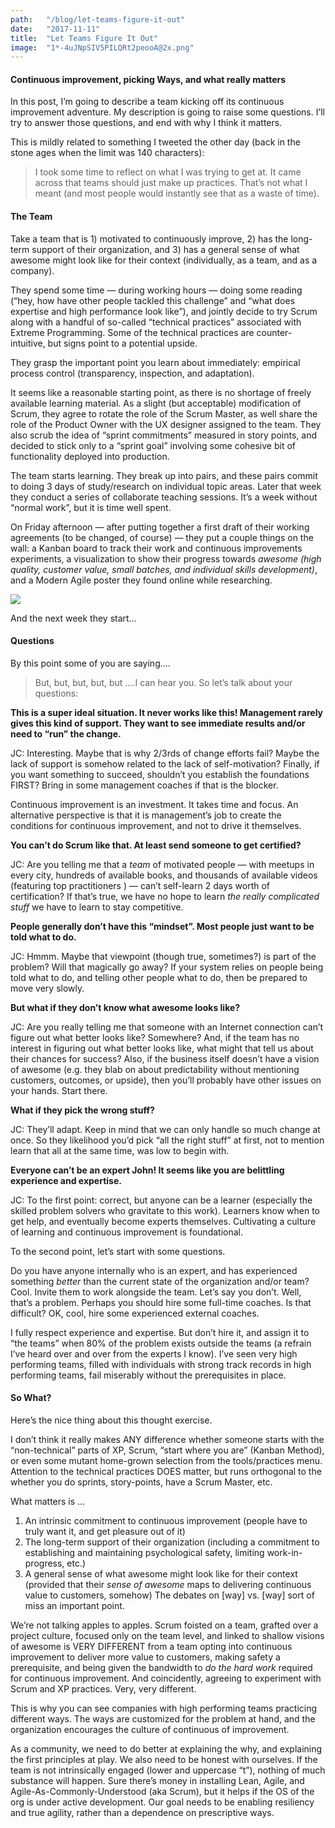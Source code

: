 ```yaml
---
path:	"/blog/let-teams-figure-it-out"
date:	"2017-11-11"
title:	"Let Teams Figure It Out"
image:	"1*-4uJNpSIV5PILQRt2peooA@2x.png"
---
```


#### Continuous improvement, picking Ways, and what really matters

In this post, I’m going to describe a team kicking off its continuous improvement adventure. My description is going to raise some questions. I’ll try to answer those questions, and end with why I think it matters.

This is mildly related to something I tweeted the other day (back in the stone ages when the limit was 140 characters):


> [](https://twitter.com/johncutlefish/status/927930968228466689)I took some time to reflect on what I was trying to get at. It came across that teams should just make up practices. That’s not what I meant (and most people would instantly see that as a waste of time).

#### The Team

Take a team that is 1) motivated to continuously improve, 2) has the long-term support of their organization, and 3) has a general sense of what awesome might look like for their context (individually, as a team, and as a company).

They spend some time — during working hours — doing some reading (“hey, how have other people tackled this challenge” and “what does expertise and high performance look like”), and jointly decide to try Scrum along with a handful of so-called “technical practices” associated with Extreme Programming. Some of the technical practices are counter-intuitive, but signs point to a potential upside.

They grasp the important point you learn about immediately: empirical process control (transparency, inspection, and adaptation).

It seems like a reasonable starting point, as there is no shortage of freely available learning material. As a slight (but acceptable) modification of Scrum, they agree to rotate the role of the Scrum Master, as well share the role of the Product Owner with the UX designer assigned to the team. They also scrub the idea of “sprint commitments” measured in story points, and decided to stick only to a “sprint goal” involving some cohesive bit of functionality deployed into production.

The team starts learning. They break up into pairs, and these pairs commit to doing 3 days of study/research on individual topic areas. Later that week they conduct a series of collaborate teaching sessions. It’s a week without “normal work”, but it is time well spent.

On Friday afternoon — after putting together a first draft of their working agreements (to be changed, of course) — they put a couple things on the wall: a Kanban board to track their work and continuous improvements experiments, a visualization to show their progress towards *awesome (high quality, customer value, small batches, and individual skills development)*, and a Modern Agile poster they found online while researching.

![](/images/1*-4uJNpSIV5PILQRt2peooA@2x.png)

And the next week they start…

#### Questions

By this point some of you are saying….


> But, but, but, but, but ….I can hear you. So let’s talk about your questions:

**This is a super ideal situation. It never works like this! Management rarely gives this kind of support. They want to see immediate results and/or need to “run” the change.**

JC: Interesting. Maybe that is why 2/3rds of change efforts fail? Maybe the lack of support is somehow related to the lack of self-motivation? Finally, if you want something to succeed, shouldn’t you establish the foundations FIRST? Bring in some management coaches if that is the blocker.

Continuous improvement is an investment. It takes time and focus. An alternative perspective is that it is management’s job to create the conditions for continuous improvement, and not to drive it themselves.

**You can’t do Scrum like that. At least send someone to get certified?**

JC: Are you telling me that a *team* of motivated people — with meetups in every city, hundreds of available books, and thousands of available videos (featuring top practitioners ) — can’t self-learn 2 days worth of certification? If that’s true, we have no hope to learn *the really complicated stuff* we have to learn to stay competitive.

**People generally don’t have this “mindset”. Most people just want to be told what to do.**

JC: Hmmm. Maybe that viewpoint (though true, sometimes?) is part of the problem? Will that magically go away? If your system relies on people being told what to do, and telling other people what to do, then be prepared to move very slowly.

**But what if they don’t know what awesome looks like?**

JC: Are you really telling me that someone with an Internet connection can’t figure out what better looks like? Somewhere? And, if the team has no interest in figuring out what better looks like, what might that tell us about their chances for success? Also, if the business itself doesn’t have a vision of awesome (e.g. they blab on about predictability without mentioning customers, outcomes, or upside), then you’ll probably have other issues on your hands. Start there.

**What if they pick the wrong stuff?**

JC: They’ll adapt. Keep in mind that we can only handle so much change at once. So they likelihood you’d pick “all the right stuff” at first, not to mention learn that all at the same time, was low to begin with.

**Everyone can’t be an expert John! It seems like you are belittling experience and expertise.**

JC: To the first point: correct, but anyone can be a learner (especially the skilled problem solvers who gravitate to this work). Learners know when to get help, and eventually become experts themselves. Cultivating a culture of learning and continuous improvement is foundational.

To the second point, let’s start with some questions.

Do you have anyone internally who is an expert, and has experienced something *better* than the current state of the organization and/or team? Cool. Invite them to work alongside the team. Let’s say you don’t. Well, that’s a problem. Perhaps you should hire some full-time coaches. Is that difficult? OK, cool, hire some experienced external coaches.

I fully respect experience and expertise. But don’t hire it, and assign it to “the teams” when 80% of the problem exists outside the teams (a refrain I’ve heard over and over from the experts I know). I’ve seen very high performing teams, filled with individuals with strong track records in high performing teams, fail miserably without the prerequisites in place.

#### So What?

Here’s the nice thing about this thought exercise.

I don’t think it really makes ANY difference whether someone starts with the “non-technical” parts of XP, Scrum, “start where you are” (Kanban Method), or even some mutant home-grown selection from the tools/practices menu. Attention to the technical practices DOES matter, but runs orthogonal to the whether you do sprints, story-points, have a Scrum Master, etc.

What matters is …

1. An intrinsic commitment to continuous improvement (people have to truly want it, and get pleasure out of it)
2. The long-term support of their organization (including a commitment to establishing and maintaining psychological safety, limiting work-in-progress, etc.)
3. A general sense of what awesome might look like for their context (provided that their *sense of awesome* maps to delivering continuous value to customers, somehow)
The debates on [way] vs. [way] sort of miss an important point.

We’re not talking apples to apples. Scrum foisted on a team, grafted over a project culture, focused only on the team level, and linked to shallow visions of awesome is VERY DIFFERENT from a team opting into continuous improvement to deliver more value to customers, making safety a prerequisite, and being given the bandwidth to *do the hard work* required for continuous improvement. And coincidently, agreeing to experiment with Scrum and XP practices. Very, very different.

This is why you can see companies with high performing teams practicing different ways. The ways are customized for the problem at hand, and the organization encourages the culture of continuous of improvement.

As a community, we need to do better at explaining the why, and explaining the first principles at play. We also need to be honest with ourselves. If the team is not intrinsically engaged (lower and uppercase “t”), nothing of much substance will happen. Sure there’s money in installing Lean, Agile, and Agile-As-Commonly-Understood (aka Scrum), but it helps if the OS of the org is under active development. Our goal needs to be enabling resiliency and true agility, rather than a dependence on prescriptive ways.

